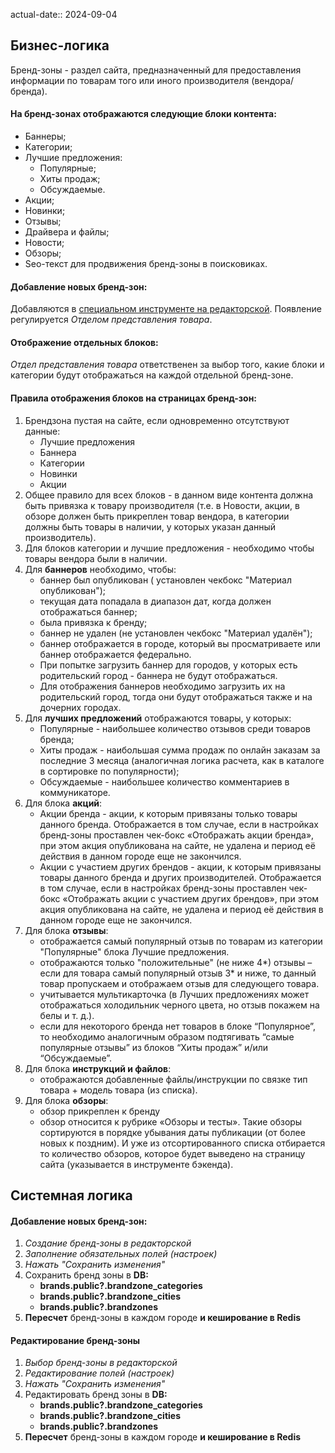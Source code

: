 actual-date:: 2024-09-04

## Бизнес-логика
Бренд-зоны - раздел сайта, предназначенный для предоставления информации по товарам того или иного производителя (вендора/бренда).
#### На бренд-зонах отображаются следующие блоки контента:
- Баннеры;
- Категории;
- Лучшие предложения:
    - Популярные;
    - Хиты продаж;
    - Обсуждаемые.
- Акции;
- Новинки;
- Отзывы;
- Драйвера и файлы;
- Новости;
- Обзоры;
- Seo-текст для продвижения бренд-зоны в поисковиках.
#### Добавление новых бренд-зон:
Добавляются в [специальном инструменте на редакторской](https://redactor.clubexp.ru/brandZone/brand-zone/index/).
Появление регулируется *Отделом представления товара*.
#### Отображение отдельных блоков:
*Отдел представления товара* ответственен за выбор того, какие блоки и категории будут отображаться на каждой отдельной бренд-зоне.
#### Правила отображения блоков на страницах бренд-зон:
1) Брендзона пустая на сайте, если одновременно отсутствуют данные:  
	- Лучшие предложения  
	- Баннера  
	- Категории  
	- Новинки  
	- Акции
2) Общее правило для всех блоков - в данном виде контента должна быть привязка к товару производителя (т.е. в Новости, акции, в обзоре должен быть прикреплен товар вендора, в категории должны быть товары в наличии, у которых указан данный производитель).
3) Для блоков категории и лучшие предложения - необходимо чтобы товары вендора были в наличии.
4) Для **баннеров** необходимо, чтобы:
	- баннер был опубликован ( установлен чекбокс "Материал опубликован");
	- текущая дата попадала в диапазон дат, когда должен отображаться баннер;
	- была привязка к бренду;
	- баннер не удален (не установлен чекбокс "Материал удалён");
	- баннер отображается в городе, который вы просматриваете или баннер отображается федерально.
	- При попытке загрузить баннер для городов, у которых есть родительский город - баннера не будут отображаться.
	- Для отображения баннеров необходимо загрузить их на родительский город, тогда они будут отображаться также и на дочерних городах.
5) Для **лучших предложений** отображаются товары, у которых:
	- Популярные - наибольшее количество отзывов среди товаров бренда;
	- Хиты продаж - наибольшая сумма продаж по онлайн заказам за последние 3 месяца (аналогичная логика расчета, как в каталоге в сортировке по популярности);
	- Обсуждаемые - наибольшее количество комментариев в коммуникаторе.
6) Для блока **акций**:
	- Акции бренда - акции, к которым привязаны только товары данного бренда. Отображается в том случае, если в настройках бренд-зоны проставлен чек-бокс «Отображать акции бренда», при этом акция опубликована на сайте, не удалена и период её действия в данном городе еще не закончился.
	- Акции с участием других брендов - акции, к которым привязаны товары данного бренда и других производителей. Отображается в том случае, если в настройках бренд-зоны проставлен чек-бокс «Отображать акции с участием других брендов», при этом акция опубликована на сайте, не удалена и период её действия в данном городе еще не закончился.
7) Для блока **отзывы**: 
	- отображается самый популярный отзыв по товарам из категории "Популярные" блока Лучшие предложения.
	- отображаются только "положительные" (не ниже 4*) отзывы – если для товара самый популярный отзыв 3* и ниже, то данный товар пропускаем и отображаем отзыв для следующего товара.
	- учитывается мультикарточка (в Лучших предложениях может отображаться холодильник черного цвета, но отзыв покажем на белы и т. д.).
	- если для некоторого бренда нет товаров в блоке “Популярное”, то необходимо аналогичным образом подтягивать “самые популярные отзывы” из блоков “Хиты продаж” и/или “Обсуждаемые”.
8) Для блока **инструкций и файлов**: 
	- отображаются добавленные файлы/инструкции по связке тип товара + модель товара (из списка).
9) Для блока **обзоры**:
	- обзор прикреплен к бренду  
	- обзор относится к рубрике «Обзоры и тесты». Такие обзоры сортируются в порядке убывания даты публикации (от более новых к поздним). И уже из отсортированного списка отбирается то количество обзоров, которое будет выведено на страницу сайта (указывается в инструменте бэкенда).
## Системная логика
#### Добавление новых бренд-зон:
1) *Создание бренд-зоны в редакторской*
2) *Заполнение обязательных полей (настроек)*
3) *Нажать "Сохранить изменения"*
4) Сохранить бренд зоны в **DB:**
	- **brands.public?.brandzone_categories**
	- **brands.public?.brandzone_cities**
	- **brands.public?.brandzones**
5) **Пересчет** бренд-зоны в каждом городе **и кеширование в Redis**
#### Редактирование бренд-зоны
1) *Выбор бренд-зоны в редакторской*
2) *Редактирование полей (настроек)*
3) *Нажать "Сохранить изменения"*
4) Редактировать бренд зоны в **DB:**
	- **brands.public?.brandzone_categories**
	- **brands.public?.brandzone_cities**
	- **brands.public?.brandzones**
5) **Пересчет** бренд-зоны в каждом городе **и кеширование в Redis**